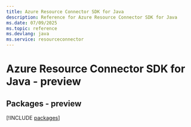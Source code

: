 ```yaml
---
title: Azure Resource Connector SDK for Java
description: Reference for Azure Resource Connector SDK for Java
ms.date: 07/09/2025
ms.topic: reference
ms.devlang: java
ms.service: resourceconnector
---
```

# Azure Resource Connector SDK for Java - preview
## Packages - preview
[!INCLUDE [packages](resource-connector-index.md)]